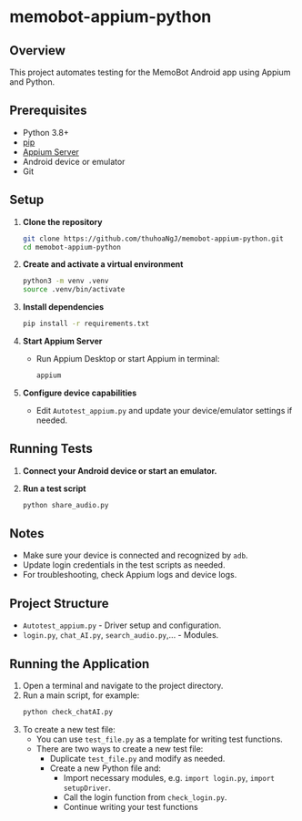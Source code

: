 # memobot-appium-python

## Overview
This project automates testing for the MemoBot Android app using Appium and Python.

## Prerequisites

- Python 3.8+
- [pip](https://pip.pypa.io/en/stable/)
- [Appium Server](https://appium.io/)
- Android device or emulator
- Git

## Setup

1. **Clone the repository**
   ```sh
   git clone https://github.com/thuhoaNgJ/memobot-appium-python.git
   cd memobot-appium-python
   ```

2. **Create and activate a virtual environment**
   ```sh
   python3 -m venv .venv
   source .venv/bin/activate
   ```

3. **Install dependencies**
   ```sh
   pip install -r requirements.txt
   ```

4. **Start Appium Server**
   - Run Appium Desktop or start Appium in terminal:
     ```sh
     appium
     ```

5. **Configure device capabilities**
   - Edit `Autotest_appium.py` and update your device/emulator settings if needed.

## Running Tests

1. **Connect your Android device or start an emulator.**

2. **Run a test script**
   ```sh
   python share_audio.py
   ```

## Notes

- Make sure your device is connected and recognized by `adb`.
- Update login credentials in the test scripts as needed.
- For troubleshooting, check Appium logs and device logs.

## Project Structure

- `Autotest_appium.py` - Driver setup and configuration.
- `login.py`, `chat_AI.py`, `search_audio.py`,... - Modules.

## Running the Application

1. Open a terminal and navigate to the project directory.
2. Run a main script, for example:
   ```sh
   python check_chatAI.py
   ```
3. To create a new test file:
   - You can use `test_file.py` as a template for writing test functions.
   - There are two ways to create a new test file:
     - Duplicate `test_file.py` and modify as needed.
     - Create a new Python file and:
       - Import necessary modules, e.g. `import login.py`, `import setupDriver`.
       - Call the login function from `check_login.py`.
       - Continue writing your test functions